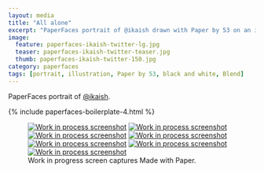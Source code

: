 ```yaml
---
layout: media
title: "All alone"
excerpt: "PaperFaces portrait of @ikaish drawn with Paper by 53 on an iPad."
image: 
  feature: paperfaces-ikaish-twitter-lg.jpg
  teaser: paperfaces-ikaish-twitter-teaser.jpg
  thumb: paperfaces-ikaish-twitter-150.jpg
category: paperfaces
tags: [portrait, illustration, Paper by 53, black and white, Blend]
---
```


PaperFaces portrait of [@ikaish](http://twitter.com/ikaish).

{% include paperfaces-boilerplate-4.html %}

<figure class="third">
  <a href="{{ site.url }}/images/paperfaces-ikaish-process-1-lg.jpg"><img src="{{ site.url }}/images/paperfaces-ikaish-process-1-600.jpg" alt="Work in process screenshot"></a>
  <a href="{{ site.url }}/images/paperfaces-ikaish-process-2-lg.jpg"><img src="{{ site.url }}/images/paperfaces-ikaish-process-2-600.jpg" alt="Work in process screenshot"></a>
  <a href="{{ site.url }}/images/paperfaces-ikaish-process-3-lg.jpg"><img src="{{ site.url }}/images/paperfaces-ikaish-process-3-600.jpg" alt="Work in process screenshot"></a>
  <a href="{{ site.url }}/images/paperfaces-ikaish-process-4-lg.jpg"><img src="{{ site.url }}/images/paperfaces-ikaish-process-4-600.jpg" alt="Work in process screenshot"></a>
  <a href="{{ site.url }}/images/paperfaces-ikaish-process-4-lg.jpg"><img src="{{ site.url }}/images/paperfaces-ikaish-process-4-600.jpg" alt="Work in process screenshot"></a>
  <a href="{{ site.url }}/images/paperfaces-ikaish-process-5-lg.jpg"><img src="{{ site.url }}/images/paperfaces-ikaish-process-5-600.jpg" alt="Work in process screenshot"></a>
  <a href="{{ site.url }}/images/paperfaces-ikaish-process-6-lg.jpg"><img src="{{ site.url }}/images/paperfaces-ikaish-process-6-600.jpg" alt="Work in process screenshot"></a>
  <figcaption>Work in progress screen captures Made with Paper.</figcaption>
</figure>